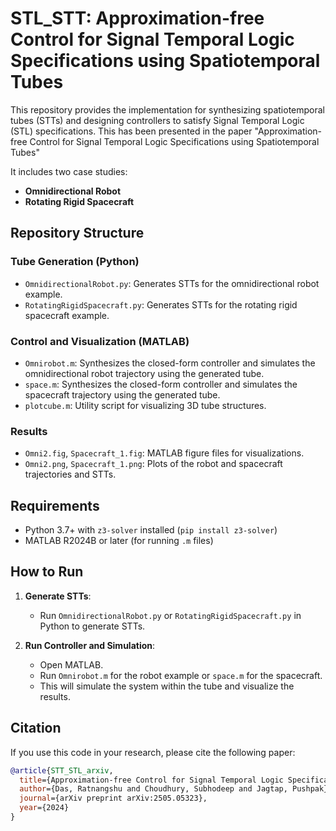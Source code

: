 # STL_STT: Approximation-free Control for Signal Temporal Logic Specifications using Spatiotemporal Tubes

This repository provides the implementation for synthesizing spatiotemporal tubes (STTs) and designing controllers to satisfy Signal Temporal Logic (STL) specifications. 
This has been presented in the paper "Approximation-free Control for Signal Temporal Logic Specifications using Spatiotemporal Tubes"

It includes two case studies:

- **Omnidirectional Robot**
- **Rotating Rigid Spacecraft**

## Repository Structure

### Tube Generation (Python)
- `OmnidirectionalRobot.py`: Generates STTs for the omnidirectional robot example.
- `RotatingRigidSpacecraft.py`: Generates STTs for the rotating rigid spacecraft example.

### Control and Visualization (MATLAB)
- `Omnirobot.m`: Synthesizes the closed-form controller and simulates the omnidirectional robot trajectory using the generated tube.
- `space.m`: Synthesizes the closed-form controller and simulates the spacecraft trajectory using the generated tube.
- `plotcube.m`: Utility script for visualizing 3D tube structures.

### Results
- `Omni2.fig`, `Spacecraft_1.fig`: MATLAB figure files for visualizations.
- `Omni2.png`, `Spacecraft_1.png`: Plots of the robot and spacecraft trajectories and STTs.

## Requirements

- Python 3.7+ with `z3-solver` installed (`pip install z3-solver`)
- MATLAB R2024B or later (for running `.m` files)

## How to Run

1. **Generate STTs**:
   - Run `OmnidirectionalRobot.py` or `RotatingRigidSpacecraft.py` in Python to generate STTs.

2. **Run Controller and Simulation**:
   - Open MATLAB.
   - Run `Omnirobot.m` for the robot example or `space.m` for the spacecraft.
   - This will simulate the system within the tube and visualize the results.

## Citation

If you use this code in your research, please cite the following paper:

```bibtex
@article{STT_STL_arxiv,
  title={Approximation-free Control for Signal Temporal Logic Specifications using Spatiotemporal Tubes},
  author={Das, Ratnangshu and Choudhury, Subhodeep and Jagtap, Pushpak},
  journal={arXiv preprint arXiv:2505.05323},
  year={2024}
}